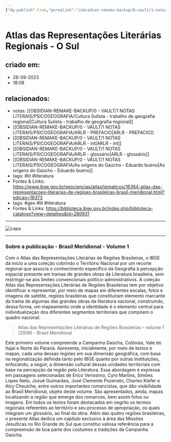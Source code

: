 ```yaml
---
{"dg-publish":true,"permalink":"/obsidian-remake-backup/0-vault/1-notas-literais/psicogeografia/atlas-das-representacoes-literarias-regionais-o-sul/","tags":["lit","literatura","geo"],"dgHomeLink":true,"dgShowLocalGraph":true,"dgShowFileTree":true,"dgEnableSearch":true,"noteIcon":""}
---
```


# Atlas das Representações Literárias Regionais - O Sul

## criado em: 
- 26-09-2023
- 18:08
## relacionados:
- notas: [[OBSIDIAN-REMAKE-BACKUP/0 - VAULT/1 NOTAS LITERAIS/PSICOGEOGRAFIA/Cultura Sulista - trabalho de geografia regional\|Cultura Sulista - trabalho de geografia regional]]
- [[OBSIDIAN-REMAKE-BACKUP/0 - VAULT/1 NOTAS LITERAIS/PSICOGEOGRAFIA/ARLR - PREFACIO\|ARLR - PREFACIO]]
- [[OBSIDIAN-REMAKE-BACKUP/0 - VAULT/1 NOTAS LITERAIS/PSICOGEOGRAFIA/ARLR - int\|ARLR - int]]
- [[OBSIDIAN-REMAKE-BACKUP/0 - VAULT/1 NOTAS LITERAIS/PSICOGEOGRAFIA/ARLR - glossário\|ARLR - glossário]]
- [[OBSIDIAN-REMAKE-BACKUP/0 - VAULT/1 NOTAS LITERAIS/PSICOGEOGRAFIA/As origens do Gaúcho - Eduardo bueno\|As origens do Gaúcho - Eduardo bueno]]
- tags: #lit #literatura 
- Fontes & Links: https://www.ibge.gov.br/geociencias/atlas/tematicos/16364-atlas-das-representacoes-literarias-de-regioes-brasileiras-brasil-meridional.html?edicao=16373
- tags: #geo #lit #literatura 
- Fontes & Links: https://biblioteca.ibge.gov.br/index.php/biblioteca-catalogo?view=detalhes&id=280931
---

![capa](https://cdn.rcn67.com.br/upload/dn_noticia/2016/11/93525.jpg)


---
### Sobre a publicação - Brasil Meridional - Volume 1

Com o Atlas das Representações Literárias de Regiões Brasileiras, o IBGE dá início a uma coleção cobrindo o Território Nacional por um recorte regional que associa o conhecimento específico da Geografia à percepção espacial presente em tramas de grandes obras da Literatura brasileira, sem restringir-se aos limites convencionais político-administrativos. A coleção Atlas das Representações Literárias de Regiões Brasileiras tem por objetivo identificar e representar, por meio de mapas em diferentes escalas, fotos e imagens de satélite, regiões brasileiras que constituíram elemento marcante da trama de algumas das grandes obras da literatura nacional, construindo, dessa forma, um mapeamento onde a identidade é o elemento central para individualização dos diferentes segmentos territoriais que compõem o quadro nacional.

> Atlas das Representações Literárias de Regiões Brasileiras – volume 1 (2006) - Brasil Meridional

Este primeiro volume compreende a Campanha Gaúcha, Colônias, Vale do Itajaí e Norte do Paraná. Apresenta, inicialmente, por meio de textos e mapas, cada uma dessas regiões em sua dimensão geográfica, com base na regionalização definida tanto pelo IBGE quanto por outras Instituições, enfocando, a seguir, a dimensão cultural dessas unidades territoriais com base na percepção da região pela Literatura. Essa abordagem é expressa em passagens selecionadas de Erico Verissimo, Cyro Martins, Simões Lopes Neto, Josué Guimarães, José Clemente Pozenato, Charles Kiefer e Alcy Cheuiche, entre outros importantes romancistas, que dão visibilidade ao Brasil Meridional, objeto deste volume. São apresentados, ainda, mapas localizando a região que emerge dos romances, bem assim fotos ou imagens. Em todos os textos foram destacados em negrito os termos regionais referentes ao território e seu processo de apropriação, os quais integram um glossário, ao final da obra. Além das quatro regiões brasileiras, o presente Atlas dedica um capítulo exclusivo à área das Missões Jesuíticas no Rio Grande do Sul que constitui valiosa referência para a compreensão de boa parte dos costumes e tradições da Campanha Gaúcha.
